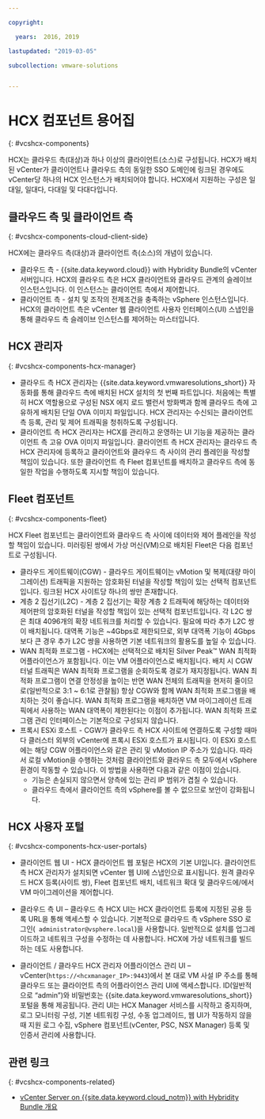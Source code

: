 ```yaml
---

copyright:

  years:  2016, 2019

lastupdated: "2019-03-05"

subcollection: vmware-solutions


---
```


# HCX 컴포넌트 용어집
{: #vcshcx-components}

HCX는 클라우드 측(대상)과 하나 이상의 클라이언트(소스)로
구성됩니다. HCX가 배치된 vCenter가 클라이언트나 클라우드 측의
동일한 SSO 도메인에 링크된 경우에도 vCenter당 하나의 HCX 인스턴스가
배치되어야 합니다. HCX에서 지원하는 구성은 일대일,
일대다, 다대일 및 다대다입니다.

## 클라우드 측 및 클라이언트 측
{: #vcshcx-components-cloud-client-side}

HCX에는 클라우드 측(대상)과 클라이언트 측(소스)의 개념이 있습니다.
- 클라우드 측 - {{site.data.keyword.cloud}} with Hybridity Bundle의 vCenter 서버입니다. HCX의
클라우드 측은 HCX 클라이언트와 클라우드 관계의 슬레이브
인스턴스입니다. 이 인스턴스는 클라이언트 측에서 제어합니다.
- 클라이언트 측 - 설치 및 조작의 전제조건을 충족하는
vSphere 인스턴스입니다. HCX의 클라이언트 측은
vCenter 웹 클라이언트 사용자 인터페이스(UI) 스냅인을 통해 클라우드 측 슬레이브
인스턴스를 제어하는 마스터입니다.

## HCX 관리자
{: #vcshcx-components-hcx-manager}

- 클라우드 측 HCX 관리자는 {{site.data.keyword.vmwaresolutions_short}} 자동화를 통해
클라우드 측에 배치된 HCX 설치의 첫 번째 파트입니다.
처음에는 특별히 HCX 역할용으로 구성된 NSX 에지 로드 밸런서
방화벽과 함께 클라우드 측에 고유하게 배치된 단일 OVA 이미지
파일입니다. HCX 관리자는
수신되는 클라이언트 측 등록, 관리 및 제어 트래픽을 청취하도록
구성됩니다.
- 클라이언트 측 HCX 관리자는 HCX를 관리하고 운영하는 UI 기능을 제공하는 클라이언트 측 고유 OVA 이미지 파일입니다. 클라이언트 측
HCX 관리자는 클라우드 측 HCX 관리자에 등록하고
클라이언트와 클라우드 측 사이의 관리 플레인을 작성할
책임이 있습니다. 또한 클라이언트 측 Fleet 컴포넌트를
배치하고 클라우드 측에 동일한 작업을 수행하도록 지시할
책임이 있습니다.

## Fleet 컴포넌트
{: #vcshcx-components-fleet}

HCX Fleet 컴포넌트는 클라이언트와 클라우드 측 사이에
데이터와 제어 플레인을 작성할 책임이 있습니다. 미러링된 쌍에서
가상 머신(VM)으로 배치된 Fleet은 다음 컴포넌트로 구성됩니다.

- 클라우드 게이트웨이(CGW) - 클라우드 게이트웨이는
vMotion 및 복제(대량 마이그레이션) 트래픽을 지원하는 암호화된
터널을 작성할 책임이 있는 선택적 컴포넌트입니다. 링크된 HCX 사이트당
하나의 쌍만 존재합니다.
- 계층 2 집선기(L2C) - 계층 2 집선기는 확장 계층 2 트래픽에
해당하는 데이터와 제어판의 암호화된 터널을 작성할 책임이 있는
선택적 컴포넌트입니다. 각 L2C 쌍은 최대 4096개의
확장 네트워크를 처리할 수 있습니다. 필요에 따라 추가 L2C
쌍이 배치됩니다. 대역폭 기능은 ~4Gbps로
제한되므로, 외부 대역폭 기능이 4Gbps보다 큰 경우
추가 L2C 쌍을 사용하면 기본 네트워크의 활용도를
높일 수 있습니다.
- WAN 최적화 프로그램 - HCX에는 선택적으로 배치된 Silver Peak™ WAN
최적화 어플라이언스가 포함됩니다. 이는 VM 어플라이언스로 배치됩니다. 배치 시
CGW 터널 트래픽은 WAN 최적화 프로그램을 순회하도록 경로가 재지정됩니다.
WAN 최적화 프로그램이 연결 안정성을 높이는 반면 WAN 전체의 트래픽을
현저히 줄이므로(일반적으로 3:1 ~ 6:1로 관찰됨) 항상 CGW와 함께 WAN
최적화 프로그램을 배치하는 것이 좋습니다. WAN 최적화 프로그램을
배치하면 VM 마이그레이션 트래픽에서 사용하는 WAN 대역폭이 제한된다는
이점이 추가됩니다. WAN 최적화 프로그램
관리 인터페이스는 기본적으로 구성되지 않습니다.
- 프록시 ESXi 호스트 - CGW가 클라우드 측 HCX 사이트에 연결하도록
구성할 때마다 클러스터 외부의 vCenter에 프록시 ESXi 호스트가
표시됩니다. 이 ESXi 호스트에는 해당 CGW 어플라이언스와
같은 관리 및 vMotion IP 주소가 있습니다. 따라서
로컬 vMotion을 수행하는 것처럼 클라이언트와 클라우드 측 모두에서
vSphere 환경이 작동할 수 있습니다. 이 방법을 사용하면 다음과 같은 이점이 있습니다.
    - 기능은 손실되지 않으면서 양측에 있는 관리
IP 범위가 겹칠 수 있습니다.
    - 클라우드 측에서 클라이언트 측의 vSphere를 볼 수 없으므로 보안이 강화됩니다.

## HCX 사용자 포털
{: #vcshcx-components-hcx-user-portals}

- 클라이언트 웹 UI - HCX 클라이언트 웹 포털은 HCX의 기본 UI입니다. 클라이언트 측 HCX 관리자가 설치되면
vCenter 웹 UI에 스냅인으로 표시됩니다. 원격 클라우드 HCX 등록(사이트 쌍),
Fleet 컴포넌트 배치, 네트워크 확대 및 클라우드에/에서 VM 마이그레이션을 제어합니다.

- 클라우드 측 UI – 클라우드 측 HCX UI는 HCX 클라이언트 등록에 지정된
공용 등록 URL을 통해 액세스할 수 있습니다. 기본적으로
클라우드 측 vSphere SSO 로그인(` administrator@vsphere.local`)을 사용합니다. 일반적으로
설치를 업그레이드하고 네트워크 구성을 수정하는 데 사용합니다. HCX에
가상 네트워크를 빌드하는 데도 사용합니다.

- 클라이언트 / 클라우드 HCX 관리자 어플라이언스 관리 UI – vCenter(`https://<hcxmanager_IP>:9443`)에서 본 대로 VM 사설 IP 주소를 통해 클라우드 또는 클라이언트 측의 어플라이언스 관리 UI에 액세스합니다. ID(일반적으로 “admin”)와 비밀번호는
{{site.data.keyword.vmwaresolutions_short}} 포털을 통해 제공됩니다. 관리 UI는 HCX Manager 서비스를 시작하고 중지하며, 로그 모니터링 구성, 기본 네트워킹 구성, 수동 업그레이드, 웹 UI가 작동하지 않을 때 지원 로그 수집, vSphere 컴포넌트(vCenter, PSC, NSX Manager) 등록 및 인증서 관리에 사용합니다.

## 관련 링크
{: #vcshcx-components-related}

* [vCenter Server on {{site.data.keyword.cloud_notm}} with Hybridity Bundle 개요](/docs/services/vmwaresolutions/archiref/vcs?topic=vmware-solutions-vcs-hybridity-intro)   

